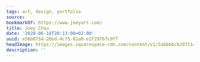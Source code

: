 ```yaml
---
tags: art, design, portfolio
source:
bookmarkOf: https://www.joeyart.com/
title: Joey Chou
date: '2020-06-14T20:13:00+02:00'
uuid: e58b0754-26bd-4c75-81a0-e2f29767c0f7
headImage: https://images.squarespace-cdn.com/content/v1/5abbb6cb297114f0769a1350/1648101493564-GR9N1QR44JKOTDRZ7NOQ/Fantasia_Pegasus_jchou_flat.jpg
description: ''
---
```


